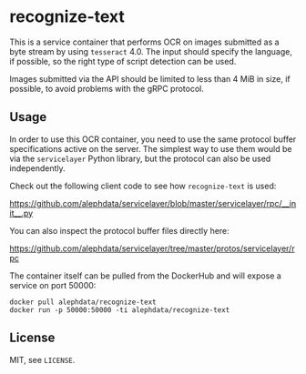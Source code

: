 # recognize-text

This is a service container that performs OCR on images submitted as a byte stream by using
`tesseract` 4.0. The input should specify the language, if possible, so the right type of
script detection can be used.

Images submitted via the API should be limited to less than 4 MiB in size, if possible, to
avoid problems with the gRPC protocol.

## Usage

In order to use this OCR container, you need to use the same protocol buffer specifications
active on the server. The simplest way to use them would be via the `servicelayer` Python
library, but the protocol can also be used independently.

Check out the following client code to see how `recognize-text` is used:

https://github.com/alephdata/servicelayer/blob/master/servicelayer/rpc/__init__.py

You can also inspect the protocol buffer files directly here:

https://github.com/alephdata/servicelayer/tree/master/protos/servicelayer/rpc

The container itself can be pulled from the DockerHub and will expose a service on port 
50000:

```shell
docker pull alephdata/recognize-text
docker run -p 50000:50000 -ti alephdata/recognize-text
```

## License

MIT, see `LICENSE`.
